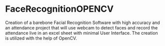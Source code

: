 # FaceRecognitionOPENCV
Creation of a barebone Facial Recognition Software with high accuracy and an attendance project that will use webcam to detect faces and record the attendance live in an excel sheet with minimal User Interface. The creation is utilized with the help of OpenCV.
